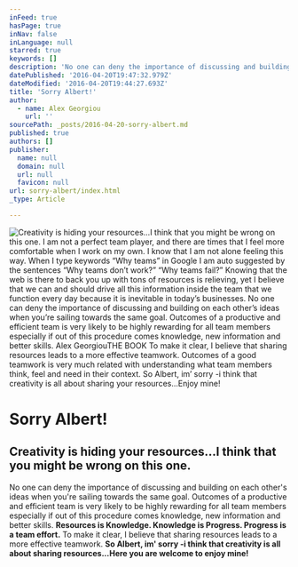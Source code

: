 ```yaml
---
inFeed: true
hasPage: true
inNav: false
inLanguage: null
starred: true
keywords: []
description: 'No one can deny the importance of discussing and building on each other’s ideas when you’re sailing towards the same goal. Outcomes of a productive and efficient team is very likely to be highly rewarding for all team members especially if out of this procedure comes knowledge, new information and better skills. Resources is Knowledge. Knowledge is Progress. Progress is a team effort. To make it clear, I believe that sharing resources leads to a more effective teamwork. So Albert, im’ sorry -i think that creativity is all about sharing resources...Here you are welcome to enjoy mine!'
datePublished: '2016-04-20T19:47:32.979Z'
dateModified: '2016-04-20T19:44:27.693Z'
title: 'Sorry Albert!'
author:
  - name: Alex Georgiou
    url: ''
sourcePath: _posts/2016-04-20-sorry-albert.md
published: true
authors: []
publisher:
  name: null
  domain: null
  url: null
  favicon: null
url: sorry-albert/index.html
_type: Article

---
```

![Creativity is hiding your resources...I think that you might be wrong on this one. I am not a perfect team player, and there are times that I feel more comfortable when I work on my own. I know that I am not alone feeling this way. When I type keywords “Why teams” in Google I am auto suggested by the sentences “Why teams don’t work?” “Why teams fail?” Knowing that the web is there to back you up with tons of resources is relieving, yet I believe that we can and should drive all this information inside the team that we function every day because it is inevitable in today’s businesses. No one can deny the importance of discussing and building on each other’s ideas when you’re sailing towards the same goal. Outcomes of a productive and efficient team is very likely to be highly rewarding for all team members especially if out of this procedure comes knowledge, new information and better skills. Alex GeorgiouTHE BOOK To make it clear, I believe that sharing resources leads to a more effective teamwork. Outcomes of a good teamwork is very much related with understanding what team members think, feel and need in their context. So Albert, im’ sorry -i think that creativity is all about sharing your resources...Enjoy mine!](https://the-grid-user-content.s3-us-west-2.amazonaws.com/68941b58-c047-41c9-b4f1-9d49cd0e22e9.jpg)

# Sorry Albert!

## Creativity is hiding your resources...I think that you might be wrong on this one.

No one can deny the importance of discussing and building on each other's ideas when you're sailing towards the same goal. Outcomes of a productive and efficient team is very likely to be highly rewarding for all team members especially if out of this procedure comes knowledge, new information and better skills. **Resources is Knowledge. Knowledge is Progress. Progress is a team effort.** To make it clear, I believe that sharing resources leads to a more effective teamwork. **So Albert, im' sorry -i think that creativity is all about sharing resources...Here you are welcome to enjoy mine!**